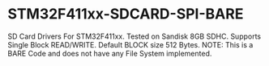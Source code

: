 # STM32F411xx-SDCARD-SPI-BARE
SD Card Drivers For STM32F411xx. Tested on Sandisk 8GB SDHC. Supports Single Block READ/WRITE. Default BLOCK size 512 Bytes.
NOTE: This is a BARE Code and does not have any File System implemented. 
